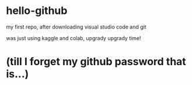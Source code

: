 # hello-github
my first repo, after downloading visual studio code and git

was just using kaggle and colab, upgrady upgrady time!
#     (till I forget my github password that is...)
